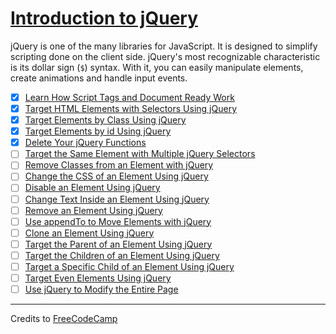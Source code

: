 # [Introduction to jQuery](https://learn.freecodecamp.org/front-end-libraries/jquery)

jQuery is one of the many libraries for JavaScript. It is designed to simplify scripting done on the client side. jQuery's most recognizable characteristic is its dollar sign (`$`) syntax. With it, you can easily manipulate elements, create animations and handle input events.

- [x] [Learn How Script Tags and Document Ready Work](01-learn-how-script-tags-and-document-ready-work.md)
- [x] [Target HTML Elements with Selectors Using jQuery](02-target-html-elements-with-selectors-using-jquery.md)
- [x] [Target Elements by Class Using jQuery](03-target-elements-by-class-using-jquery.md)
- [x] [Target Elements by id Using jQuery](04-target-elements-by-id-using-jquery.md)
- [x] [Delete Your jQuery Functions](05-delete-your-jquery-functions.md)
- [ ] [Target the Same Element with Multiple jQuery Selectors]()
- [ ] [Remove Classes from an Element with jQuery]()
- [ ] [Change the CSS of an Element Using jQuery]()
- [ ] [Disable an Element Using jQuery]()
- [ ] [Change Text Inside an Element Using jQuery]()
- [ ] [Remove an Element Using jQuery]()
- [ ] [Use appendTo to Move Elements with jQuery]()
- [ ] [Clone an Element Using jQuery]()
- [ ] [Target the Parent of an Element Using jQuery]()
- [ ] [Target the Children of an Element Using jQuery]()
- [ ] [Target a Specific Child of an Element Using jQuery]()
- [ ] [Target Even Elements Using jQuery]()
- [ ] [Use jQuery to Modify the Entire Page]()

---

Credits to [FreeCodeCamp](https://www.freecodecamp.org/)